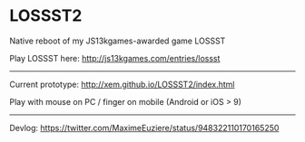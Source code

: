 LOSSST2
==

Native reboot of my JS13kgames-awarded game LOSSST

Play LOSSST here: http://js13kgames.com/entries/lossst

---

Current prototype: http://xem.github.io/LOSSST2/index.html

Play with mouse on PC / finger on mobile (Android or iOS > 9)

---

Devlog: https://twitter.com/MaximeEuziere/status/948322110170165250
